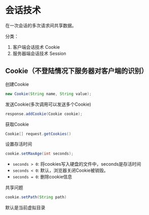 # 会话技术

在一次会话的多次请求间共享数据。

分类：

1. 客户端会话技术 Cookie
2. 服务器端会话技术 Session

## Cookie（不登陆情况下服务器对客户端的识别）

创建Cookie

```java
new Cookie(String name, String value);
```

发送Cookie(多次调用可以发送多个Cookie)

```java
response.addCookie(Cookie cookie);
```

获取Cookie

```java
Cookie[] request.getCookies()
```

设置存活时间

```java
cookie.setMaxAge(int seconds);
```

* `seconds > 0`: 将cookies写入硬盘的文件中，seconds是存活时间
* `seconds < 0`: 默认，浏览器关闭Cookie被销毁。
* `seconds = 0`: 删除cookie信息

共享问题

```java
cookie.setPath(String path)
``` 

默认是当前虚拟目录